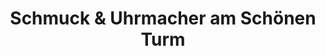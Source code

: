 ---
title: "Schmuck & Uhrmacher am Schönen Turm"
url: /erding/schmuck-und-uhrmacher-am-schoenen-turm/
shop: Schmuck
---